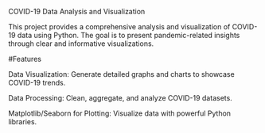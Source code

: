 <h>COVID-19 Data Analysis and Visualization</h>

This project provides a comprehensive analysis and visualization of COVID-19 data using Python. The goal is to present pandemic-related insights through clear and informative visualizations.

#Features

Data Visualization: Generate detailed graphs and charts to showcase COVID-19 trends.

Data Processing: Clean, aggregate, and analyze COVID-19 datasets.

Matplotlib/Seaborn for Plotting: Visualize data with powerful Python libraries.
